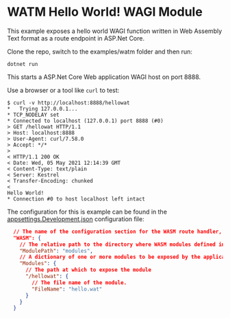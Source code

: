 # WATM Hello World! WAGI Module

This example exposes a hello world WAGI function written in Web Assembly Text format as a route endpoint in ASP.Net Core.

Clone the repo, switch to the examples/watm folder and then run:

``` Console
dotnet run
```

This starts a ASP.Net Core Web application WAGI host on port 8888.

Use a browser or a tool like `curl` to test:

``` Console
$ curl -v http://localhost:8888/hellowat
*   Trying 127.0.0.1...
* TCP_NODELAY set
* Connected to localhost (127.0.0.1) port 8888 (#0)
> GET /hellowat HTTP/1.1
> Host: localhost:8888
> User-Agent: curl/7.58.0
> Accept: */*
>
< HTTP/1.1 200 OK
< Date: Wed, 05 May 2021 12:14:39 GMT
< Content-Type: text/plain
< Server: Kestrel
< Transfer-Encoding: chunked
<
Hello World!
* Connection #0 to host localhost left intact
```

The configuration for this is example can be found in the [appsettings.Development.json](appsettings.Development.json) configuration file:

``` json
  // The name of the configuration section for the WASM route handler, by default this is expected to be called WASM.
  "WASM": {
    // The relative path to the directory where WASM modules defined in this configuration section are located.
    "ModulePath": "modules",
    // A dictionary of one or more modules to be exposed by the application
    "Modules": {
      // The path at which to expose the module
      "/hellowat": {
        // The file name of the module.
        "FileName": "hello.wat"
      }
    }
  }

```
